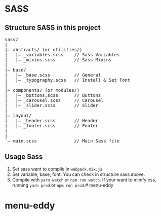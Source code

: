 # SASS

## Structure SASS in this project
<pre>
sass/
|
|– abstracts/ (or utilities/)
|   |– _variables.scss    // Sass Variables
|   |– _mixins.scss       // Sass Mixins
|
|– base/
|   |– _base.scss         // General
|   |– _typography.scss   // Install & Set Font
|
|– components/ (or modules/)
|   |– _buttons.scss      // Buttons
|   |– _carousel.scss     // Carousel
|   |– _slider.scss       // Slider
|
|– layout/
|   |– _header.scss       // Header
|   |– _footer.scss       // Footer
|
|
`– main.scss              // Main Sass file
</pre>

## Usage Sass
1. Set sass want to compile in `webpack.mix.js`.
2. Set variable, base, font. You can check in structure sass above.
3. Compile with `yarn watch` or `npm run watch`. If your want to minify css, running `yarn prod` or `npm run prod`.# menu-eddy
# menu-eddy
